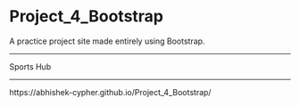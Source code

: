 # Project_4_Bootstrap
A practice project site made entirely using Bootstrap.
<hr>
Sports Hub
<hr>
https://abhishek-cypher.github.io/Project_4_Bootstrap/
